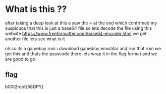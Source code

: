 # What is this ??
after taking a deep look at this a saw the = at the end which confirmed my suspicuos that this is just a base64 file
so lets decode the file using this website https://www.freeformatter.com/base64-encoder.html
we get another file lets see what is it

oh so its a gameboy rom i download gameboy emulator and run that rom 
we get this 
and thats the passcode there lets wrap it in the flag format and we are good to go
## flag
b00t2root{58DPY}
